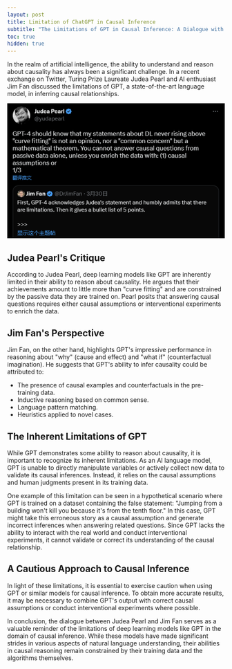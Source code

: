 ```yaml
---
layout: post
title: Limitation of ChatGPT in Causal Inference
subtitle: "The Limitations of GPT in Causal Inference: A Dialogue with Judea Pearl and Jim Fan"
toc: true
hidden: true
---
```


In the realm of artificial intelligence, the ability to understand and reason about causality has always been a significant challenge. In a recent exchange on Twitter, Turing Prize Laureate Judea Pearl and AI enthusiast Jim Fan discussed the limitations of GPT, a state-of-the-art language model, in inferring causal relationships.

<div class="l-body">
    <a href="https://twitter.com/yudapearl/status/1641386266595033088">
        <img src="/public/img/2023-03-30-Limitation-ChatGPT-Causal-Inference/tweet_screen_shot_20230331.png" alt="tweet" /> 
    </a>
</div>

## Judea Pearl's Critique
According to Judea Pearl, deep learning models like GPT are inherently limited in their ability to reason about causality. He argues that their achievements amount to little more than "curve fitting" and are constrained by the passive data they are trained on. Pearl posits that answering causal questions requires either causal assumptions or interventional experiments to enrich the data.

## Jim Fan's Perspective
Jim Fan, on the other hand, highlights GPT's impressive performance in reasoning about "why" (cause and effect) and "what if" (counterfactual imagination). He suggests that GPT's ability to infer causality could be attributed to:

- The presence of causal examples and counterfactuals in the pre-training data. 
- Inductive reasoning based on common sense.
- Language pattern matching.
- Heuristics applied to novel cases.

## The Inherent Limitations of GPT
While GPT demonstrates some ability to reason about causality, it is important to recognize its inherent limitations. As an AI language model, GPT is unable to directly manipulate variables or actively collect new data to validate its causal inferences. Instead, it relies on the causal assumptions and human judgments present in its training data.

One example of this limitation can be seen in a hypothetical scenario where GPT is trained on a dataset containing the false statement: "Jumping from a building won't kill you because it's from the tenth floor." In this case, GPT might take this erroneous story as a causal assumption and generate incorrect inferences when answering related questions. Since GPT lacks the ability to interact with the real world and conduct interventional experiments, it cannot validate or correct its understanding of the causal relationship.

## A Cautious Approach to Causal Inference
In light of these limitations, it is essential to exercise caution when using GPT or similar models for causal inference. To obtain more accurate results, it may be necessary to combine GPT's output with correct causal assumptions or conduct interventional experiments where possible.

In conclusion, the dialogue between Judea Pearl and Jim Fan serves as a valuable reminder of the limitations of deep learning models like GPT in the domain of causal inference. While these models have made significant strides in various aspects of natural language understanding, their abilities in causal reasoning remain constrained by their training data and the algorithms themselves.  


